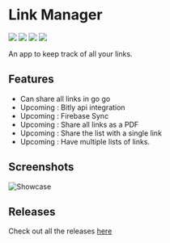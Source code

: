 # Link Manager
<p align="left">
    <a href="https://github.com/Sharkaboi/LinkManager/actions?query=workflow%3A%22Gradle+Build%22" alt="Gradle Build">
        <img src="https://github.com/Sharkaboi/LinkManager/workflows/Gradle%20Build/badge.svg?branch=master" /></a>
    <a href="https://github.com/JetBrains/kotlin/releases/tag/v1.3.72" alt="Kotlin">
        <img src="https://img.shields.io/badge/Kotlin-1.3.72-blue" /></a>
    <a href="https://github.com/Sharkaboi/LinkManager/blob/master/LICENSE" alt="License">
        <img src="https://img.shields.io/badge/License-MIT-orange" /></a>
    <a href="https://github.com/Sharkaboi/LinkManager/graphs/contributors" alt="Contributors">
        <img src="https://img.shields.io/github/contributors/sharkaboi/LinkManager" /></a>
</p>

An app to keep track of all your links.

## Features
* Can share all links in go go
* Upcoming : Bitly api integration
* Upcoming : Firebase Sync
* Upcoming : Share all links as a PDF
* Upcoming : Share the list with a single link
* Upcoming : Have multiple lists of links.

## Screenshots
![Showcase](https://i.imgur.com/ljlpUTR.png)

## Releases
Check out all the releases [here](https://github.com/Sharkaboi/LinkManager/releases)

